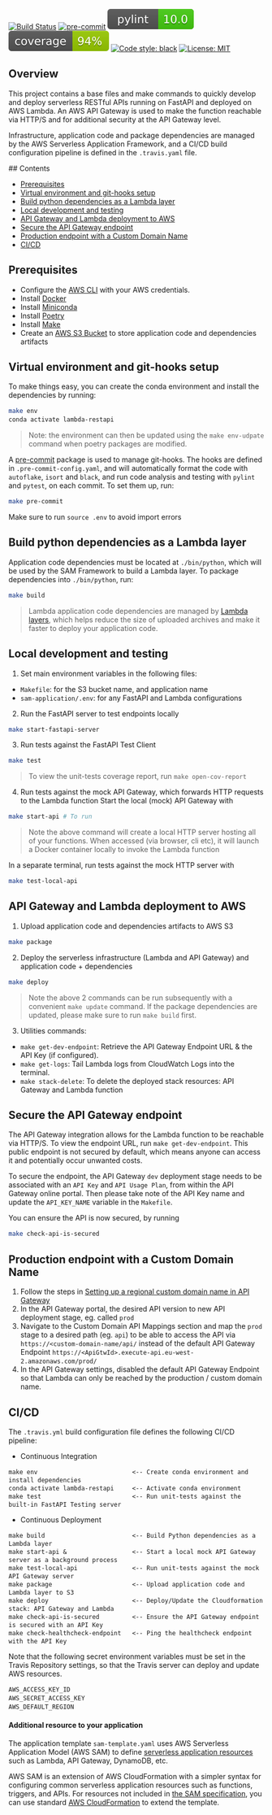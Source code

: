 [![Build Status](https://travis-ci.com/gbourniq/lambda-restapi.svg?branch=main)](https://travis-ci.com/gbourniq/lambda-restapi)
[![pre-commit](https://img.shields.io/badge/pre--commit-enabled-brightgreen?logo=pre-commit&logoColor=white)](https://github.com/pre-commit/pre-commit)
![Pylint](.github/sam-application.svg)
![Coverage](.github/coverage.svg)
[![Code style: black](https://img.shields.io/badge/code%20style-black-000000.svg)](https://github.com/psf/black)
[![License: MIT](https://img.shields.io/badge/License-MIT-green.svg)](https://github.com/gbourniq/hello-lambda/blob/master/LICENSE)

## Overview
This project contains a base files and make commands to quickly develop and deploy serverless RESTful APIs running on FastAPI and deployed on AWS Lambda. An AWS API Gateway is used to make the function reachable via HTTP/S and for additional security at the API Gateway level.

Infrastructure, application code and package dependencies are managed by the AWS Serverless Application Framework, and a CI/CD build configuration pipeline is defined in the `.travis.yaml` file.


## Contents

- [Prerequisites](#Prerequisites)
- [Virtual environment and git-hooks setup](#virtual-environment-and-git-hooks-setup)
- [Build python dependencies as a Lambda layer](#build-python-dependencies-as-a-lambda-layer)
- [Local development and testing](#local-development-and-testing)
- [API Gateway and Lambda deployment to AWS](#api-gateway-and-lambda-deployment-to-aws)
- [Secure the API Gateway endpoint](#secure-the-api-gateway-endpoint)
- [Production endpoint with a Custom Domain Name](#production-endpoint-with-a-custom-domain-name)
- [CI/CD](#cicd)

## Prerequisites
- Configure the [AWS CLI](https://docs.aws.amazon.com/cli/latest/userguide/cli-chap-install.html) with your AWS credentials.
- Install [Docker](https://hub.docker.com/search/?type=edition&offering=community)
- Install [Miniconda](https://docs.conda.io/en/latest/miniconda.html) 
- Install [Poetry](https://github.com/sdispater/poetry)
- Install [Make](https://www.gnu.org/software/make/)
- Create an [AWS S3 Bucket](https://aws.amazon.com/s3/) to store application code and dependencies artifacts

## Virtual environment and git-hooks setup

To make things easy, you can create the conda environment and install the dependencies by running:
```bash
make env
conda activate lambda-restapi
```
> Note: the environment can then be updated using the `make env-udpate` command when poetry packages are modified.

A [pre-commit](https://pypi.org/project/pre-commit/) package is used to manage git-hooks. The hooks are defined in `.pre-commit-config.yaml`, and will automatically format the code with `autoflake`, `isort` and `black`, and run code analysis and testing with `pylint` and `pytest`, on each commit. To set them up, run:
```bash
make pre-commit
```

Make sure to run `source .env` to avoid import errors

## Build python dependencies as a Lambda layer 

Application code dependencies must be located at `./bin/python`, which will be used by the SAM Framework to build a Lambda layer. To package dependencies into `./bin/python`, run:
```bash
make build
```
> Lambda application code dependencies are managed by [Lambda layers](https://docs.aws.amazon.com/lambda/latest/dg/configuration-layers.html#configuration-layers-manage), which helps reduce the size of uploaded archives and make it faster to deploy your application code.

## Local development and testing

1. Set main environment variables in the following files:
- `Makefile`: for the S3 bucket name, and application name
- `sam-application/.env`: for any FastAPI and Lambda configurations

2. Run the FastAPI server to test endpoints locally
```bash
make start-fastapi-server
```

3. Run tests against the FastAPI Test Client
```bash
make test
```
> To view the unit-tests coverage report, run `make open-cov-report`

4. Run tests against the mock API Gateway, which forwards HTTP requests to the Lambda function
Start the local (mock) API Gateway with
```bash
make start-api # To run
```
> Note the above command will create a local HTTP server hosting all of your functions. When accessed (via browser, cli etc), it will launch a Docker container locally  to invoke the Lambda function

In a separate terminal, run tests against the mock HTTP server with
```bash
make test-local-api
```

## API Gateway and Lambda deployment to AWS

1. Upload application code and dependencies artifacts to AWS S3
```bash
make package
```

2. Deploy the serverless infrastructure (Lambda and API Gateway) and application code + dependencies

```bash
make deploy
```
> Note the above 2 commands can be run subsequently with a convenient `make update` command. If the package dependencies are updated, please make sure to run `make build` first.

3. Utilities commands:
- `make get-dev-endpoint`: Retrieve the API Gateway Endpoint URL & the API Key (if configured).
- `make get-logs`: Tail Lambda logs from CloudWatch Logs into the terminal.
- `make stack-delete`: To delete the deployed stack resources: API Gateway and Lambda function


## Secure the API Gateway endpoint

The API Gateway integration allows for the Lambda function to be reachable via HTTP/S. To view the endpoint URL, run `make get-dev-endpoint`. This public endpoint is not secured by default, which means anyone can access it and potentially occur unwanted costs. 

To secure the endpoint, the API Gateway `dev` deployment stage needs to be associated with an `API Key` and `API Usage Plan`, from within the API Gateway online portal. Then please take note of the API Key name and update the `API_KEY_NAME` variable in the `Makefile`.

You can ensure the API is now secured, by running
```bash
make check-api-is-secured
```

## Production endpoint with a Custom Domain Name

1. Follow the steps in [Setting up a regional custom domain name in API Gateway](https://docs.aws.amazon.com/apigateway/latest/developerguide/apigateway-regional-api-custom-domain-create.html)
2. In the API Gateway portal, the desired API version to new API deployment stage, eg. called `prod`
3. Navigate to the Custom Domain API Mappings section and map the `prod` stage to a desired path (eg. `api`) to be able to access the API via `https://<custom-domain-name/api/` instead of the default API Gateway Endpoint `https://<ApiGtwId>.execute-api.eu-west-2.amazonaws.com/prod/`
5. In the API Gateway settings, disabled the default API Gateway Endpoint so that Lambda can only be reached by the production / custom domain name.

## CI/CD

The `.travis.yml` build configuration file defines the following CI/CD pipeline:

* Continuous Integration
```
make env                          <-- Create conda environment and install dependencies
conda activate lambda-restapi     <-- Activate conda environment
make test                         <-- Run unit-tests against the built-in FastAPI Testing server
```

* Continuous Deployment
```
make build                        <-- Build Python dependencies as a Lambda layer
make start-api &                  <-- Start a local mock API Gateway server as a background process
make test-local-api               <-- Run unit-tests against the mock API Gateway server
make package                      <-- Upload application code and Lambda layer to S3
make deploy                       <-- Deploy/Update the Cloudformation stack: API Gateway and Lambda
make check-api-is-secured         <-- Ensure the API Gateway endpoint is secured with an API Key
make check-healthcheck-endpoint   <-- Ping the healthcheck endpoint with the API Key
```

Note that the following secret environment variables must be set in the Travis Repository settings, so that the Travis server can deploy and update AWS resources.
```bash
AWS_ACCESS_KEY_ID
AWS_SECRET_ACCESS_KEY
AWS_DEFAULT_REGION
```

#### Additional resource to your application
The application template `sam-template.yaml` uses AWS Serverless Application Model (AWS SAM) to define [serverless application resources](https://docs.aws.amazon.com/serverless-application-model/latest/developerguide/sam-specification-resources-and-properties.html) such as Lambda, API Gateway, DynamoDB, etc.

AWS SAM is an extension of AWS CloudFormation with a simpler syntax for configuring common serverless application resources such as functions, triggers, and APIs. For resources not included in [the SAM specification](https://github.com/awslabs/serverless-application-model/blob/master/versions/2016-10-31.md), you can use standard [AWS CloudFormation](https://docs.aws.amazon.com/AWSCloudFormation/latest/UserGuide/aws-template-resource-type-ref.html) to extend the template.










